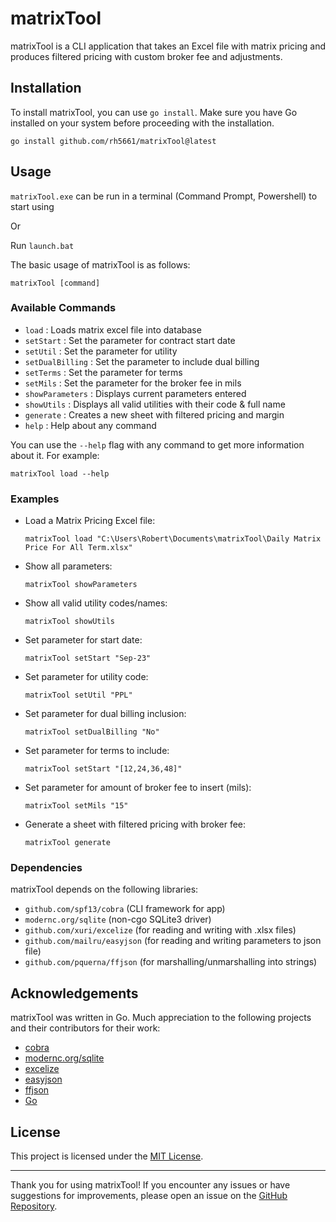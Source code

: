 
# matrixTool

matrixTool is a CLI application that takes an Excel file with matrix pricing and produces filtered pricing with custom broker fee and adjustments.

## Installation

To install matrixTool, you can use `go install`. Make sure you have Go installed on your system before proceeding with the installation.

```shell
go install github.com/rh5661/matrixTool@latest
```

## Usage

`matrixTool.exe` can be run in a terminal (Command Prompt, Powershell) to start using

Or

Run `launch.bat`

The basic usage of matrixTool is as follows:

```shell
matrixTool [command]
```

### Available Commands

- `load`            :   Loads matrix excel file into database
- `setStart`        :   Set the parameter for contract start date
- `setUtil`         :   Set the parameter for utility
- `setDualBilling`  :   Set the parameter to include dual billing
- `setTerms`        :   Set the parameter for terms
- `setMils`         :   Set the parameter for the broker fee in mils
- `showParameters`  :   Displays current parameters entered
- `showUtils`       :   Displays all valid utilities with their code & full name
- `generate`        :   Creates a new sheet with filtered pricing and margin
- `help`            :   Help about any command


You can use the `--help` flag with any command to get more information about it. For example:

```shell
matrixTool load --help
```

### Examples

- Load a Matrix Pricing Excel file:

  ```shell
  matrixTool load "C:\Users\Robert\Documents\matrixTool\Daily Matrix Price For All Term.xlsx"
  ```

- Show all parameters:

  ```shell
  matrixTool showParameters
  ```

- Show all valid utility codes/names:

  ```shell
  matrixTool showUtils
  ```

- Set parameter for start date:

  ```shell
  matrixTool setStart "Sep-23"
  ```

- Set parameter for utility code:

  ```shell
  matrixTool setUtil "PPL"
  ```

- Set parameter for dual billing inclusion:

  ```shell
  matrixTool setDualBilling "No"
  ```

- Set parameter for terms to include:

  ```shell
  matrixTool setStart "[12,24,36,48]"
  ```

- Set parameter for amount of broker fee to insert (mils):

  ```shell
  matrixTool setMils "15"
  ``` 

- Generate a sheet with filtered pricing with broker fee:

  ```shell
  matrixTool generate
  ``` 



### Dependencies

matrixTool depends on the following libraries:

- `github.com/spf13/cobra` (CLI framework for app)
- `modernc.org/sqlite` (non-cgo SQLite3 driver)
- `github.com/xuri/excelize` (for reading and writing with .xlsx files)
- `github.com/mailru/easyjson` (for reading and writing parameters to json file)
- `github.com/pquerna/ffjson`  (for marshalling/unmarshalling into strings)

## Acknowledgements

matrixTool was written in Go. Much appreciation to the following projects and their contributors for their work:

- [cobra](https://cobra.dev/)
- [modernc.org/sqlite](https://pkg.go.dev/modernc.org/sqlite)
- [excelize](https://xuri.me/excelize/)
- [easyjson](https://pkg.go.dev/github.com/tcolar/easyjson)
- [ffjson](https://pkg.go.dev/github.com/pquerna/ffjson/ffjson)
- [Go](https://go.dev/)

## License

This project is licensed under the [MIT License](LICENSE).

---

Thank you for using matrixTool! If you encounter any issues or have suggestions for improvements, please open an issue on the [GitHub Repository](https://github.com/rh5661/matrixTool).